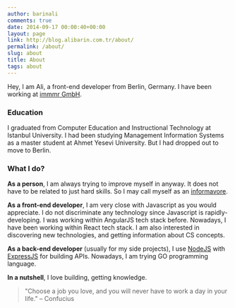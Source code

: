 ```yaml
---
author: barinali
comments: true
date: 2014-09-17 00:00:40+00:00
layout: page
link: http://blog.alibarin.com.tr/about/
permalink: /about/
slug: about
title: About
tags: about
---
```


Hey, I am Ali, a front-end developer from Berlin, Germany. I have been working at [immmr GmbH](https://immmr.com).

### Education

I graduated from Computer Education and Instructional Technology at Istanbul University. I had been studying Management Information Systems as a master student at Ahmet Yesevi University. But I had dropped out to move to Berlin.

### What I do?

__As a person__, I am always trying to improve myself in anyway. It does not have to be related to just hard skills. So I may call myself as an [informavore](https://en.wikipedia.org/wiki/Informavore).

__As a front-end developer__, I am very close with Javascript as you would appreciate. I do not discriminate any technology since Javascript is rapidly-developing. I was working within AngularJS tech stack before. Nowadays, I have been working within React tech stack. I am also interested in discovering new technologies, and getting information about CS concepts.

__As a back-end developer__ (usually for my side projects), I use [NodeJS](https://github.com/nodejs/node) with [ExpressJS](https://github.com/expressjs/express) for building APIs. Nowadays, I am trying GO programming language.

__In a nutshell__, I love building, getting knowledge.

> "Choose a job you love, and you will never have to work a day in your life." – Confucius
